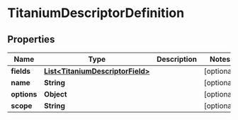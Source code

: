 

# TitaniumDescriptorDefinition


## Properties

| Name | Type | Description | Notes |
|------------ | ------------- | ------------- | -------------|
|**fields** | [**List&lt;TitaniumDescriptorField&gt;**](TitaniumDescriptorField.md) |  |  [optional] |
|**name** | **String** |  |  [optional] |
|**options** | **Object** |  |  [optional] |
|**scope** | **String** |  |  [optional] |




